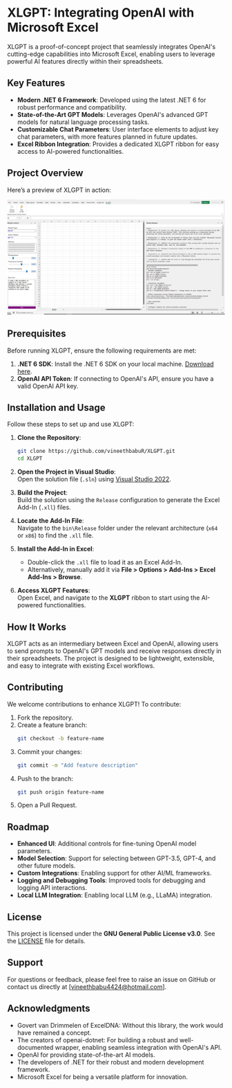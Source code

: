 # XLGPT: Integrating OpenAI with Microsoft Excel

XLGPT is a proof-of-concept project that seamlessly integrates OpenAI's cutting-edge capabilities into Microsoft Excel, enabling users to leverage powerful AI features directly within their spreadsheets.

## Key Features

- **Modern .NET 6 Framework**: Developed using the latest .NET 6 for robust performance and compatibility.
- **State-of-the-Art GPT Models**: Leverages OpenAI's advanced GPT models for natural language processing tasks.
- **Customizable Chat Parameters**: User interface elements to adjust key chat parameters, with more features planned in future updates.
- **Excel Ribbon Integration**: Provides a dedicated XLGPT ribbon for easy access to AI-powered functionalities.

## Project Overview

Here’s a preview of XLGPT in action:

![XLGPT Screenshot](assets/UIImage.JPG)


## Prerequisites

Before running XLGPT, ensure the following requirements are met:

1. **.NET 6 SDK**: Install the .NET 6 SDK on your local machine. [Download here](https://dotnet.microsoft.com/download).
2. **OpenAI API Token**: If connecting to OpenAI's API, ensure you have a valid OpenAI API key.

## Installation and Usage

Follow these steps to set up and use XLGPT:

1. **Clone the Repository**:  
   ```bash
   git clone https://github.com/vineethbabuR/XLGPT.git
   cd XLGPT
   ```

2. **Open the Project in Visual Studio**:  
   Open the solution file (`.sln`) using [Visual Studio 2022](https://visualstudio.microsoft.com/vs/).

3. **Build the Project**:  
   Build the solution using the `Release` configuration to generate the Excel Add-In (`.xll`) files.

4. **Locate the Add-In File**:  
   Navigate to the `bin\Release` folder under the relevant architecture (`x64` or `x86`) to find the `.xll` file.

5. **Install the Add-In in Excel**:  
   - Double-click the `.xll` file to load it as an Excel Add-In.  
   - Alternatively, manually add it via **File > Options > Add-Ins > Excel Add-Ins > Browse**.

6. **Access XLGPT Features**:  
   Open Excel, and navigate to the **XLGPT** ribbon to start using the AI-powered functionalities.

## How It Works

XLGPT acts as an intermediary between Excel and OpenAI, allowing users to send prompts to OpenAI's GPT models and receive responses directly in their spreadsheets. The project is designed to be lightweight, extensible, and easy to integrate with existing Excel workflows.

## Contributing

We welcome contributions to enhance XLGPT! To contribute:

1. Fork the repository.
2. Create a feature branch:
   ```bash
   git checkout -b feature-name
   ```
3. Commit your changes:
   ```bash
   git commit -m "Add feature description"
   ```
4. Push to the branch:
   ```bash
   git push origin feature-name
   ```
5. Open a Pull Request.

## Roadmap

- **Enhanced UI**: Additional controls for fine-tuning OpenAI model parameters.
- **Model Selection**: Support for selecting between GPT-3.5, GPT-4, and other future models.
- **Custom Integrations**: Enabling support for other AI/ML frameworks.
- **Logging and Debugging Tools**: Improved tools for debugging and logging API interactions.
- **Local LLM Integration**: Enabling local LLM (e.g., LLaMA) integration.

## License

This project is licensed under the **GNU General Public License v3.0**. See the [LICENSE](LICENSE) file for details.

## Support

For questions or feedback, please feel free to raise an issue on GitHub or contact us directly at [vineethbabu4424@hotmail.com].

## Acknowledgments

- Govert van Drimmelen of ExcelDNA: Without this library, the work would have remained a concept.
- The creators of openai-dotnet: For building a robust and well-documented wrapper, enabling seamless integration with OpenAI's API.
- OpenAI for providing state-of-the-art AI models.
- The developers of .NET for their robust and modern development framework.
- Microsoft Excel for being a versatile platform for innovation.
